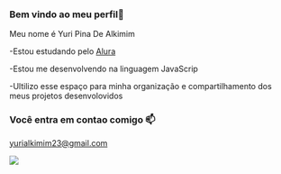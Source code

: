 ### Bem vindo ao meu perfil👋

Meu nome é Yuri Pina De Alkimim

-Estou estudando pelo [Alura](https://www.alura.com.br/)

-Estou me desenvolvendo na linguagem JavaScrip

-Ultilizo esse espaço para minha organização e compartilhamento dos meus projetos desenvolovidos

### Você entra em contao comigo 📫

yurialkimim23@gmail.com

![](https://media1.tenor.com/m/EEsGwHVPdFgAAAAC/dog-smirk-dog.gif)


